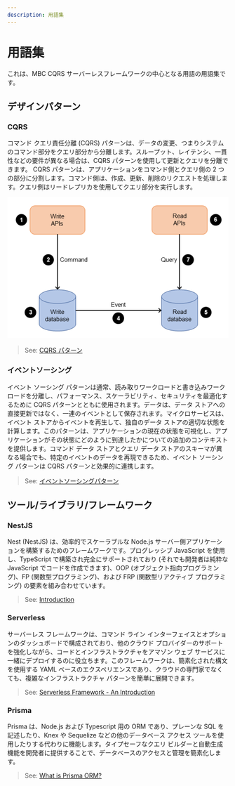 ```yaml
---
description: 用語集
---
```


# 用語集

これは、MBC CQRS サーバーレスフレームワークの中心となる用語の用語集です。

## デザインパターン

### CQRS

コマンド クエリ責任分離 (CQRS) パターンは、データの変更、つまりシステムのコマンド部分をクエリ部分から分離します。スループット、レイテンシ、一貫性などの要件が異なる場合は、CQRS パターンを使用して更新とクエリを分離できます。 CQRS パターンは、アプリケーションをコマンド側とクエリ側の 2 つの部分に分割します。コマンド側は、作成、更新、削除のリクエストを処理します。クエリ側はリードレプリカを使用してクエリ部分を実行します。

![CQRS flow](./images/CQRS.png)

> See: [CQRS パターン](https://docs.aws.amazon.com/prescriptive-guidance/latest/modernization-data-persistence/cqrs-pattern.html)

### イベントソーシング

イベント ソーシング パターンは通常、読み取りワークロードと書き込みワークロードを分離し、パフォーマンス、スケーラビリティ、セキュリティを最適化するために CQRS パターンとともに使用されます。データは、データ ストアへの直接更新ではなく、一連のイベントとして保存されます。マイクロサービスは、イベント ストアからイベントを再生して、独自のデータ ストアの適切な状態を計算します。このパターンは、アプリケーションの現在の状態を可視化し、アプリケーションがその状態にどのように到達したかについての追加のコンテキストを提供します。コマンド データ ストアとクエリ データ ストアのスキーマが異なる場合でも、特定のイベントのデータを再現できるため、イベント ソーシング パターンは CQRS パターンと効果的に連携します。

> See: [イベントソーシングパターン](https://docs.aws.amazon.com/prescriptive-guidance/latest/modernization-data-persistence/service-per-team.html)

## ツール/ライブラリ/フレームワーク

### NestJS

Nest (NestJS) は、効率的でスケーラブルな Node.js サーバー側アプリケーションを構築するためのフレームワークです。プログレッシブ JavaScript を使用し、TypeScript で構築され完全にサポートされており (それでも開発者は純粋な JavaScript でコードを作成できます)、OOP (オブジェクト指向プログラミング)、FP (関数型プログラミング)、および FRP (関数型リアクティブ プログラミング) の要素を組み合わせています。

> See: [Introduction](https://docs.nestjs.com/)

### Serverless

サーバーレス フレームワークは、コマンド ライン インターフェイスとオプションのダッシュボードで構成されており、他のクラウド プロバイダーのサポートを強化しながら、コードとインフラストラクチャをアマゾン ウェブ サービスに一緒にデプロイするのに役立ちます。このフレームワークは、簡素化された構文を使用する YAML ベースのエクスペリエンスであり、クラウドの専門家でなくても、複雑なインフラストラクチャ パターンを簡単に展開できます。

> See: [Serverless Framework - An Introduction](https://www.serverless.com/framework/docs#serverless-framework---an-introduction)

### Prisma

Prisma は、Node.js および Typescript 用の ORM であり、プレーンな SQL を記述したり、Knex や Sequelize などの他のデータベース アクセス ツールを使用したりする代わりに機能します。タイプセーフなクエリ ビルダーと自動生成機能を開発者に提供することで、データベースのアクセスと管理を簡素化します。

> See: [What is Prisma ORM?](https://www.prisma.io/docs/orm/overview/introduction/what-is-prisma)
